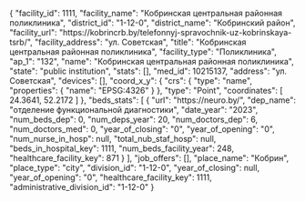 {
    "facility_id": 1111,
    "facility_name": "Кобринская центральная районная поликлиника",
    "district_id": "1-12-0",
    "district_name": "Кобринский район",
    "facility_url": "https:\/\/kobrincrb.by\/telefonnyj-spravochnik-uz-kobrinskaya-tsrb\/",
    "facility_address": "ул. Советская",
    "title": "Кобринская центральная районная поликлиника",
    "facility_type": "Поликлиника",
    "ap_1": "132",
    "name": "Кобринская центральная районная поликлиника",
    "state": "public institution",
    "stats": [],
    "med_id": 10215137,
    "address": "ул. Советская",
    "devices": [],
    "coord_x_y": {
        "crs": {
            "type": "name",
            "properties": {
                "name": "EPSG:4326"
            }
        },
        "type": "Point",
        "coordinates": [
            24.3641,
            52.2172
        ]
    },
    "beds_stats": [
        {
            "url": "https:\/\/neuro.by\/",
            "dep_name": "отделение функциональной диагностики",
            "date_year": "2023",
            "num_beds_dep": 0,
            "num_deps_year": 20,
            "num_doctors_dep": 6,
            "num_doctors_med": 0,
            "year_of_closing": "0",
            "year_of_opening": "0",
            "num_nurse_in_hosp": null,
            "total_nub_staf_hosp": null,
            "beds_in_hospital_key": 1111,
            "num_beds_facility_year": 248,
            "healthcare_facility_key": 871
        }
    ],
    "job_offers": [],
    "place_name": "Кобрин",
    "place_type": "city",
    "division_id": "1-12-0",
    "year_of_closing": null,
    "year_of_opening": "0",
    "healthcare_facility_key": 1111,
    "administrative_division_id": "1-12-0"
}